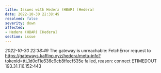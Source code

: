 ```yaml
---
title: Issues with Hedera (HBAR) [Hedera]
date: 2022-10-30 22:38:49
resolved: false
severity: down
affected:
- Hedera (HBAR) [Hedera]
section: issue
---
```


*2022-10-30 22:38:49* The gateway is unreachable: FetchError request to https://gateways.kaffinp.xyz/hedera/meta-info?tokenId=tti_1d0df1e636c9cb8ffecf535e failed, reason: connect ETIMEDOUT 193.31.116.152:443